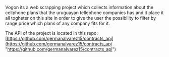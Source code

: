 
Vogon its a web scrapping project which collects information about the cellphone plans that the uruguayan tellephone companies has and it place it all togheter on this site in order to give the user the possibility to filter by range price which plans of any company fits for it.

The API of the project is located in this repo: [https://github.com/germanalvarez15/contracts_api](https://github.com/germanalvarez15/contracts_api "https://github.com/germanalvarez15/contracts_api")
